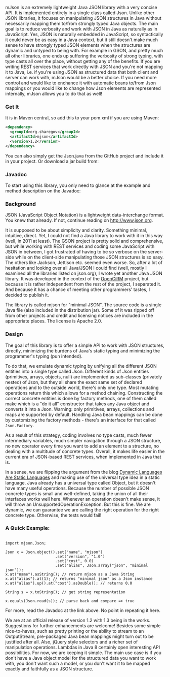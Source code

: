 mJson is an extremely lightweight Java JSON library with a very concise API. It is implemented entirely in a single class called Json. Unlike other JSON libraries, it focuses on manipulating JSON structures in Java without necessarily mapping them to/from strongly typed Java objects. The main goal is to reduce verbosity and work with JSON in Java as naturally as in JavaScript. Yes, JSON is naturally embedded in JavaScript, so syntactically it could never be as easy in a Java context, but it still doesn't make much sense to have strongly typed JSON elements when the structures are dynamic and untyped to being with. For example in GSON, and pretty much all other libraries, one ends up suffering the verbosity of strong typing, with type casts all over the place, without getting any of the benefits. If you are writing REST services that work directly with JSON and you're not mapping it to Java, i.e. if you're using JSON as structured data that both client and server can work with, mJson would be a better choice. If you need more control and would like to enchance it with automatic beans to/from Json mappings or you would like to change how Json elements are represented internally, mJson allows you to do that as well!

### Get It

It is in Maven central, so add this to your pom.xml if you are using Maven:
```xml
<dependency>
  <groupId>org.sharegov</groupId>
  <artifactId>mjson</artifactId>
  <version>1.2</version>
</dependency>
```
You can also simply get the Json.java from the GitHub project and include it in your project. Or download a jar build from: 

### Javadoc

To start using this library, you only need to glance at the example and method description on the Javadoc:


### Background 

JSON (JavaScript Object Notation) is a lightweight data-interchange format. You knew that already. If not, continue reading on http://www.json.org.

It is supposed to be about simplicity and clarity. Something minimal, intuitive, direct. Yet, I could not find a Java library to work with it in this way (well, in 2011 at least). The GSON project is pretty solid and comprehensive, but while working with REST services and coding some JavaScript with JSON in between, I got frustrated of having to be so verbose on the server-side while on the client-side manipulating those JSON structures is so easy. The others like Jackson, Jettison etc. seemed even worse. So, after a lot of hesitation and looking over all Java/JSON I could find (well, mostly I examined all the libraries listed on json.org), I wrote yet another Java JSON library. It was developed in the context of the [OpenCiRM](https://github.com/sharegov/opencirm) project, but because it is rather independent from the rest of the project, I separated it. And because it has a chance of meeting other programmers' tastes, I decided to publish it. 

The library is called mjson for "minimal JSON". The source code is a single Java file (also included in the distribution jar). Some of it was ripped off from other projects and credit and licensing notices are included in the appropriate places. The license is Apache 2.0.

### Design

The goal of this library is to offer a simple API to work with JSON structures, directly, minimizing the burdens of Java's static typing and minimizing the programmer's typing (pun intended). 

To do that, we emulate dynamic typing by unifying all the different JSON entities into a single type called Json. Different kinds of Json entities (primitives, arrays, objects, null) are implemented as sub-classes (privately nested) of Json, but they all share the exact same set of declared operations and to the outside world, there's only one type. Most mutating operations return this which allows for a method chaining. Constructing the correct concrete entities is done by factory methods, one of them called make which is a "do it all" constructor that takes any Java object and converts it into a Json. Warning: only primitives, arrays, collections and maps are supported by default. Handling Java bean mappings can be done by customizing the factory methods - there's an interface for that called `Json.Factory`.

As a result of this strategy, coding involves no type casts, much fewer intermediary variables, much simpler navigation through a JSON structure, no new operator every time you want to add an element to a structure, no dealing with a multitude of concrete types. Overall, it makes life easier in the current era of JSON-based REST services, when implemented in Java that is.

In a sense, we are flipping the argument from the blog [Dynamic Languages Are Static Languages](http://existentialtype.wordpress.com/2011/03/19/dynamic-languages-are-static-languages/) and making use of the universal type idea in a static language. Java already has a universal type called Object, but it doesn't have many useful operations. Because the number of possible JSON concrete types is small and well-defined, taking the union of all their interfaces works well here. Whenever an operation doesn't make sense, it will throw an UnsupportedOperationException. But this is fine. We are dynamic, we can guarantee we are calling the right operation for the right concrete type. Otherwise, the tests would fail!

### A Quick Example:

<pre><code>
import mjson.Json;

Json x = Json.object().set("name", "mjson")
                      .set("version", "1.0")
                      .set("cost", 0.0)
                      .set("alias", Json.array("json", "minimal json"));
x.at("name").asString(); // return mjson as a Java String
x.at("alias").at(1); // returns "minimal json" as a Json instance
x.at("alias").up().at("cost").asDouble(); // returns 0.0

String s = x.toString(); // get string representation

x.equals(Json.read(s)); // parse back and compare => true
</code></pre>

For more, read the Javadoc at the link above. No point in repeating it here.

We are at an official release of version 1.2 with 1.3 being in the works. Suggestions for further enhancements are welcome! Besides some simple nice-to-haves, such as pretty printing or the ability to stream to an OutputStream, pre-packaged Java bean mappings might turn out to be justified after all. Also, jQuery style selectors and a richer set of manipulation operations. Lambdas in Java 8 certainly open interesting API possibilities. For now, we are keeping it simple. The main use case is if you don't have a Java object model for the structured data you want to work with, you don't want such a model, or you don't want it to be mapped exactly and faithfully as a JSON structure.
